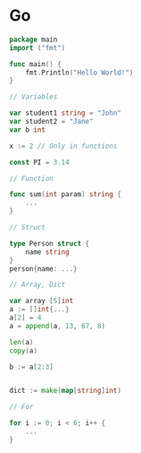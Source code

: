 # Go

<div style={{ display: 'grid', gridTemplateColumns: 'repeat(3, 1fr)', gap: '20px' }}>

```Go
package main
import ("fmt")

func main() {
    fmt.Println("Hello World!")
}
```
```Go
// Variables

var student1 string = "John" 
var student2 = "Jane" 
var b int

x := 2 // Only in functions

const PI = 3.14
```
```Go
// Function

func sum(int param) string {
    ...
}
```
```Go
// Struct

type Person struct {
    name string
}
person{name: ...}
```
```Go
// Array, Dict

var array [5]int
a := []int{...}
a[2] = 4
a = append(a, 13, 67, 8)

len(a)
copy(a)

b := a[2:3]


dict := make(map[string]int)
```
```Go
// For

for i := 0; i < 6; i++ {
    ...
}
```
</div>
